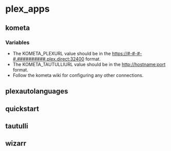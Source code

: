 # plex_apps

## kometa

### Variables

* The KOMETA_PLEXURL value should be in the <https://#-#-#-#.##########.plex.direct:32400> format.
* The KOMETA_TAUTULLIURL value should be in the <http://hostname:port> format.
* Follow the kometa wiki for configuring any other connections.

## plexautolanguages

## quickstart

## tautulli

## wizarr
